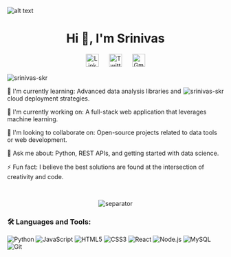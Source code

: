 ![alt text](https://iili.io/JU1Yhg4.gif)

<h1 align="center">Hi 👋, I'm Srinivas</h1>
<!-- Social Buttons (white pills with icon + label only) -->
<p align="center">
<a href="https://www.linkedin.com/in/YOUR_PROFILE_ID_HERE" style="text-decoration: none;">
<img
src="https://iili.io/FSvLudx.png"
alt="LinkedIn"
width="30"
style="margin-right: 20px;"
/>
</a>
<a href="https://twitter.com/YOUR_USERNAME_HERE" style="text-decoration: none;">
<img
src="https://iili.io/FSkZQaf.png"
alt="Twitter"
width="30"
style="margin-right: 20px;"
/>
</a>
<a href="mailto:your-email@gmail.com" style="text-decoration: none;">
<img
src="https://iili.io/FSvPiLg.png"
alt="Gmail"
width="30"
/>
</a>
</p>

<p align="left">
<img
src="https://komarev.com/ghpvc/?username=srinivas-skr&label=Profile%20views&color=0e75b6&style=flat-square"
alt="srinivas-skr"
/>
</p>


<img
align="right"
src="https://github-readme-stats.vercel.app/api/top-langs?username=srinivas-skr&show_icons=true&locale=en&layout=compact&theme=vision-friendly-dark"
alt="srinivas-skr"
/>

🌱 I'm currently learning: Advanced data analysis libraries and cloud deployment strategies.

🔭 I'm currently working on: A full-stack web application that leverages machine learning.

🤝 I'm looking to collaborate on: Open-source projects related to data tools or web development.

💬 Ask me about: Python, REST APIs, and getting started with data science.

⚡ Fun fact: I believe the best solutions are found at the intersection of creativity and code.

<br clear="right"/>

<!-- Animated Separator Line -->

<p align="center">
<img
src="https://user-images.githubusercontent.com/73097560/115834477-dbab4500-a447-11eb-908a-139a6edaec5c.gif"
alt="separator"
/>
</p>

<h3 align="left">🛠️ Languages and Tools:</h3>
<p align="left">
<img src="https://img.shields.io/badge/Python-3776AB?style=flat-square&logo=python&logoColor=white" alt="Python"/>
<img src="https://img.shields.io/badge/JavaScript-F7DF1E?style=flat-square&logo=javascript&logoColor=black" alt="JavaScript"/>
<img src="https://img.shields.io/badge/HTML5-E34F26?style=flat-square&logo=html5&logoColor=white" alt="HTML5"/>
<img src="https://img.shields.io/badge/CSS3-1572B6?style=flat-square&logo=css3&logoColor=white" alt="CSS3"/>
<img src="https://img.shields.io/badge/React-20232A?style=flat-square&logo=react&logoColor=61DAFB" alt="React"/>
<img src="https://img.shields.io/badge/Node.js-339933?style=flat-square&logo=nodedotjs&logoColor=white" alt="Node.js"/>
<img src="https://img.shields.io/badge/MySQL-4479A1?style=flat-square&logo=mysql&logoColor=white" alt="MySQL"/>
<img src="https://img.shields.io/badge/Git-F05032?style=flat-square&logo=git&logoColor=white" alt="Git"/>
</p>
